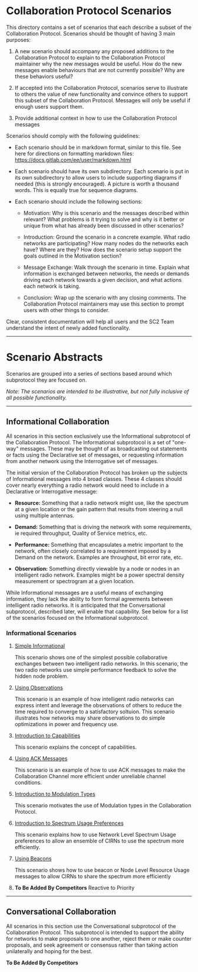 # Collaboration Protocol Scenarios

This directory contains a set of scenarios that each describe a subset of the Collaboration 
Protocol. Scenarios should be thought of having 3 main purposes:

1.  A new scenario should accompany any proposed additions to the Collaboration Protocol to explain 
    to the Collaboration Protocol maintainer why the new messages would be useful. How do the new 
    messages enable behaviours that are not currently possible? Why are these behaviors useful? 

2.  If accepted into the Collaboration Protocol, scenarios serve to illustrate to others the value 
    of new functionality and convince others to support this subset of the Collaboration Protocol.
    Messages will only be useful if enough users support them.

3.  Provide additional context in how to use the Collaboration Protocol messages 


Scenarios should comply with the following guidelines:

*   Each scenario should be in markdown format, similar to this file. See here for directions on 
    formatting markdown files: https://docs.gitlab.com/ee/user/markdown.html

*   Each scenario should have its own subdirectory. Each scenario is put in its own subdirectory to 
    allow users to include supporting diagrams if needed (this is strongly encouraged). A picture 
    is worth a thousand words. This is equally true for sequence diagrams. 

*   Each scenario should include the following sections:

    *   Motivation: Why is this scenario and the messages described within relevant? What problems 
        is it trying to solve and why is it better or unique from what has already been discussed 
        in other scenarios? 
    
    *   Introduction: Ground the scenario in a concrete example. What radio networks are 
        participating? How many nodes do the networks each have? Where are they? How does the 
        scenario setup support the goals outlined in the Motivation section? 

    *   Message Exchange: Walk through the scenario in time. Explain what information is exchanged
        between networks, the needs or demands driving each network towards a given decision, and 
        what actions each network is taking. 

    *   Conclusion: Wrap up the scenario with any closing comments. The Collaboration Protocol 
        maintainers may use this section to prompt users with other things to consider. 

Clear, consistent documentation will help all users and the SC2 Team understand the intent of newly 
added functionality.

----------------------------------------------------------------------------------------------------
# Scenario Abstracts

Scenarios are grouped into a series of sections based around which subprotocol they are focused on. 

_Note: The scenarios are intended to be illustrative, but not fully inclusive of all possible 
functionality._

----------------------------------------------------------------------------------------------------
## Informational Collaboration

All scenarios in this section exclusively use the Informational subprotocol of the Collaboration 
Protocol. The Informational subprotocol is a set of "one-way" messages. These may be thought of as broadcasting out statements or facts using the Declarative set of messages, or requesting 
information from another network using the Interrogative set of messages. 

The initial version of the Collaboration Protocol has broken up the subjects of Informational 
messages into 4 broad classes. These 4 classes should cover nearly everything a radio network 
would need to include in a Declarative or Interrogative message:

*   **Resource:** Something that a radio network might use, like the spectrum at a given location 
    or the gain pattern that results from steering a null using multiple antennas. 

*   **Demand:** Something that is driving the network with some requirements, ie required 
    throughput, Quality of Service metrics, etc.

*   **Performance:** Something that encapsulates a metric important to the network, often closely
    correlated to a requirement imposed by a Demand on the network. Examples are throughput, 
    bit error rate, etc.

*   **Observation:** Something directly viewable by a node or nodes in an intelligent radio network.
    Examples might be a power spectral density measurement or spectrogram at a given location. 


While Informational messages are a useful means of exchanging information, they lack the ability
to form formal agreements between intelligent radio networks. It is anticipated that the 
Conversational subprotocol, described later, will enable that capability. See below for a list of
the scenarios focused on the Informational subprotocol.

### Informational Scenarios
1. [Simple Informational](simple_informational/simple_informational.md)

    This scenario shows one of the simplest possible collaborative exchanges between two 
    intelligent radio networks. In this scenario, the two radio networks use simple performance 
    feedback to solve the hidden node problem.

2. [Using Observations](using_observations/using_observations.md)

    This scenario is an example of how intelligent radio networks can express intent and leverage 
    the observations of others to reduce the time required to converge to a satisfactory soltuion. 
    This scenario illustrates how networks may share observations to do simple optimizations in 
    power and frequency use.

3. [Introduction to Capabilities](capability_intro/capability_intro.md)

    This scenario explains the concept of capabilities. 

4. [Using ACK Messages](using_ack_messages/read_me.md) 

    This scenario is an example of how to use ACK messages to make the Collaboration Channel more
    efficient under unreliable channel conditions.

5. [Introduction to Modulation Types](modulation_type/modulation_scheme.md)

    This scenario motivates the use of Modulation types in the Collaboration Protocol.

6. [Introduction to Spectrum Usage Preferences](spectrum_preferences/spectrum_usage_preference.md)

    This scenario explains how to use Network Level Spectrum Usage preferences to allow an
    ensemble of CIRNs to use the spectrum more efficiently.

7. [Using Beacons](using_beacons/beacon.md)

    This scenario shows how to use beacon or Node Level Resource Usage messages to allow CIRNs to
    share the spectrum more efficiently

8. **To Be Added By Competitors** Reactive to Priority




----------------------------------------------------------------------------------------------------
## Conversational Collaboration

All scenarios in this section use the Conversational subprotocol of the Collaboration Protocol. 
This subprotocol is intended to support the ability for networks to make proposals to one another,
reject them or make counter proposals, and seek agreement or consensus rather than taking action
unilaterally and hoping for the best.

**To Be Added By Competitors** 
